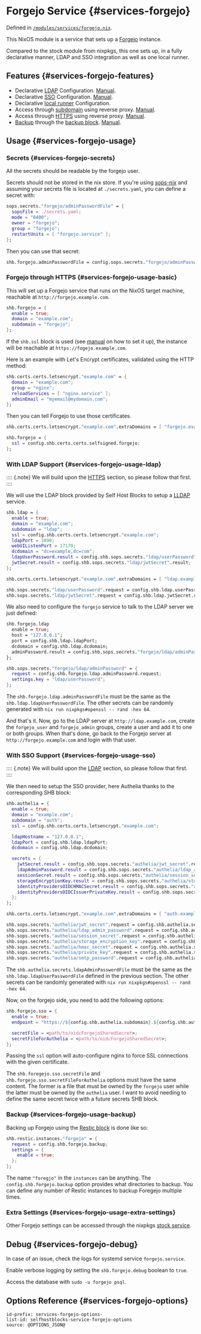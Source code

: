 # Forgejo Service {#services-forgejo}

Defined in [`/modules/services/forgejo.nix`](@REPO@/modules/services/forgejo.nix).

This NixOS module is a service that sets up a [Forgejo](https://forgejo.org/) instance.

Compared to the stock module from nixpkgs,
this one sets up, in a fully declarative manner,
LDAP and SSO integration as well as one local runner.

## Features {#services-forgejo-features}

- Declarative [LDAP](#services-forgejo-options-shb.forgejo.ldap) Configuration. [Manual](#services-forgejo-usage-ldap).
- Declarative [SSO](#services-forgejo-options-shb.forgejo.sso) Configuration. [Manual](#services-forgejo-usage-sso).
- Declarative [local runner](#services-forgejo-options-shb.forgejo.localActionRunner) Configuration.
- Access through [subdomain](#services-forgejo-options-shb.forgejo.subdomain) using reverse proxy. [Manual](#services-forgejo-usage-basic).
- Access through [HTTPS](#services-forgejo-options-shb.forgejo.ssl) using reverse proxy. [Manual](#services-forgejo-usage-basic).
- [Backup](#services-forgejo-options-shb.forgejo.sso) through the [backup block](./blocks-backup.html). [Manual](#services-forgejo-usage-backup).

## Usage {#services-forgejo-usage}

### Secrets {#services-forgejo-secrets}

All the secrets should be readable by the forgejo user.

Secrets should not be stored in the nix store.
If you're using [sops-nix](https://github.com/Mic92/sops-nix)
and assuming your secrets file is located at `./secrets.yaml`,
you can define a secret with:

```nix
sops.secrets."forgejo/adminPasswordFile" = {
  sopsFile = ./secrets.yaml;
  mode = "0400";
  owner = "forgejo";
  group = "forgejo";
  restartUnits = [ "forgejo.service" ];
};
```

Then you can use that secret:

```nix
shb.forgejo.adminPasswordFile = config.sops.secrets."forgejo/adminPasswordFile".path;
```

### Forgejo through HTTPS {#services-forgejo-usage-basic}

This will set up a Forgejo service that runs on the NixOS target machine,
reachable at `http://forgejo.example.com`.

```nix
shb.forgejo = {
  enable = true;
  domain = "example.com";
  subdomain = "forgejo";
};
```

If the `shb.ssl` block is used (see [manual](blocks-ssl.html#usage) on how to set it up),
the instance will be reachable at `https://fogejo.example.com`.

Here is an example with Let's Encrypt certificates, validated using the HTTP method:

```nix
shb.certs.certs.letsencrypt."example.com" = {
  domain = "example.com";
  group = "nginx";
  reloadServices = [ "nginx.service" ];
  adminEmail = "myemail@mydomain.com";
};
```

Then you can tell Forgejo to use those certificates.

```nix
shb.certs.certs.letsencrypt."example.com".extraDomains = [ "forgejo.example.com" ];

shb.forgejo = {
  ssl = config.shb.certs.certs.selfsigned.forgejo;
};
```

### With LDAP Support {#services-forgejo-usage-ldap}

:::: {.note}
We will build upon the [HTTPS](#services-forgejo-usage-basic) section,
so please follow that first.
::::

We will use the LDAP block provided by Self Host Blocks
to setup a [LLDAP](https://github.com/lldap/lldap) service.

```nix
shb.ldap = {
  enable = true;
  domain = "example.com";
  subdomain = "ldap";
  ssl = config.shb.certs.certs.letsencrypt."example.com";
  ldapPort = 3890;
  webUIListenPort = 17170;
  dcdomain = "dc=example,dc=com";
  ldapUserPassword.result = config.shb.sops.secrets."ldap/userPassword".result;
  jwtSecret.result = config.shb.sops.secrets."ldap/jwtSecret".result;
};

shb.certs.certs.letsencrypt."example.com".extraDomains = [ "ldap.example.com" ];

shb.sops.secrets."ldap/userPassword".request = config.shb.ldap.userPassword.request;
shb.sops.secrets."ldap/jwtSecret".request = config.shb.ldap.jwtSecret.request;
```

We also need to configure the `forgejo` service
to talk to the LDAP server we just defined:

```nix
shb.forgejo.ldap
  enable = true;
  host = "127.0.0.1";
  port = config.shb.ldap.ldapPort;
  dcdomain = config.shb.ldap.dcdomain;
  adminPassword.result = config.shb.sops.secrets."forgejo/ldap/adminPassword".result
};

shb.sops.secrets."forgejo/ldap/adminPassword" = {
  request = config.shb.forgejo.ldap.adminPassword.request;
  settings.key = "ldap/userPassword";
};
```

The `shb.forgejo.ldap.adminPasswordFile` must be the same
as the `shb.ldap.ldapUserPasswordFile`.
The other secrets can be randomly generated with
`nix run nixpkgs#openssl -- rand -hex 64`.

And that's it.
Now, go to the LDAP server at `http://ldap.example.com`,
create the `forgejo_user` and `forgejo_admin` groups,
create a user and add it to one or both groups.
When that's done, go back to the Forgejo server at
`http://forgejo.example.com` and login with that user.

### With SSO Support {#services-forgejo-usage-sso}

:::: {.note}
We will build upon the [LDAP](#services-forgejo-usage-ldap) section,
so please follow that first.
::::

We then need to setup the SSO provider,
here Authelia thanks to the corresponding SHB block:

```nix
shb.authelia = {
  enable = true;
  domain = "example.com";
  subdomain = "auth";
  ssl = config.shb.certs.certs.letsencrypt."example.com";

  ldapHostname = "127.0.0.1";
  ldapPort = config.shb.ldap.ldapPort;
  dcdomain = config.shb.ldap.dcdomain;

  secrets = {
    jwtSecret.result = config.shb.sops.secrets."authelia/jwt_secret".result;
    ldapAdminPassword.result = config.shb.sops.secrets."authelia/ldap_admin_password".result;
    sessionSecret.result = config.shb.sops.secrets."authelia/session_secret".result;
    storageEncryptionKey.result = config.shb.sops.secrets."authelia/storage_encryption_key".result;
    identityProvidersOIDCHMACSecret.result = config.shb.sops.secrets."authelia/hmac_secret".result;
    identityProvidersOIDCIssuerPrivateKey.result = config.shb.sops.secrets."authelia/private_key".result;
  };
};

shb.certs.certs.letsencrypt."example.com".extraDomains = [ "auth.example.com" ];

shb.sops.secrets."authelia/jwt_secret".request = config.shb.authelia.secrets.jwtSecret.request;
shb.sops.secrets."authelia/ldap_admin_password".request = config.shb.authelia.secrets.ldapAdminPassword.request;
shb.sops.secrets."authelia/session_secret".request = config.shb.authelia.secrets.sessionSecret.request;
shb.sops.secrets."authelia/storage_encryption_key".request = config.shb.authelia.secrets.storageEncryptionKey.request;
shb.sops.secrets."authelia/hmac_secret".request = config.shb.authelia.secrets.identityProvidersOIDCHMACSecret.request;
shb.sops.secrets."authelia/private_key".request = config.shb.authelia.secrets.identityProvidersOIDCIssuerPrivateKey.request;
shb.sops.secrets."authelia/smtp_password".request = config.shb.authelia.smtp.password.request;
```

The `shb.authelia.secrets.ldapAdminPasswordFile` must be the same
as the `shb.ldap.ldapUserPasswordFile` defined in the previous section.
The other secrets can be randomly generated
with `nix run nixpkgs#openssl -- rand -hex 64`.

Now, on the forgejo side, you need to add the following options:

```nix
shb.forgejo.sso = {
  enable = true;
  endpoint = "https://${config.shb.authelia.subdomain}.${config.shb.authelia.domain}";

  secretFile = <path/to/oidcForgejoSharedSecret>;
  secretFileForAuthelia = <path/to/oidcForgejoSharedSecret>;
};
```

Passing the `ssl` option will auto-configure nginx to force SSL connections with the given
certificate.

The `shb.foregejo.sso.secretFile` and `shb.forgejo.sso.secretFileForAuthelia` options
must have the same content. The former is a file that must be owned by the `forgejo` user while
the latter must be owned by the `authelia` user. I want to avoid needing to define the same secret
twice with a future secrets SHB block.

### Backup {#services-forgejo-usage-backup}

Backing up Forgejo using the [Restic block](blocks-restic.html) is done like so:

```nix
shb.restic.instances."forgejo" = {
  request = config.shb.forgejo.backup;
  settings = {
    enable = true;
  };
};
```

The name `"foregjo"` in the `instances` can be anything.
The `config.shb.forgejo.backup` option provides what directories to backup.
You can define any number of Restic instances to backup Foregejo multiple times.

### Extra Settings {#services-forgejo-usage-extra-settings}

Other Forgejo settings can be accessed through the nixpkgs [stock service][].

[stock service]: https://search.nixos.org/options?channel=24.05&from=0&size=50&sort=alpha_asc&type=packages&query=services.forgejo

## Debug {#services-forgejo-debug}

In case of an issue, check the logs for systemd service `forgejo.service`.

Enable verbose logging by setting the `shb.forgejo.debug` boolean to `true`.

Access the database with `sudo -u forgejo psql`.

## Options Reference {#services-forgejo-options}

```{=include=} options
id-prefix: services-forgejo-options-
list-id: selfhostblocks-service-forgejo-options
source: @OPTIONS_JSON@
```
